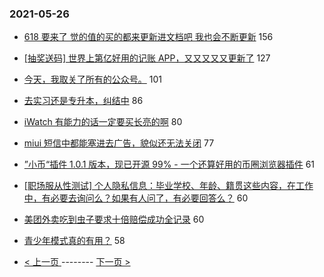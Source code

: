 ### 2021-05-26 
- [618 要来了 觉的值的买的都来更新进文档吧 我也会不断更新](https://www.v2ex.com/t/779230) 156
- [[抽奖送码] 世界上第亿好用的记账 APP，又又又又又更新了](https://www.v2ex.com/t/779316) 127
- [今天，我取关了所有的公众号。](https://www.v2ex.com/t/779174) 101
- [去实习还是专升本，纠结中](https://www.v2ex.com/t/779282) 86
- [iWatch 有能力的话一定要买长亮的啊](https://www.v2ex.com/t/779225) 80
- [miui 短信中都能塞进去广告，貌似还无法关闭](https://www.v2ex.com/t/779241) 77
- [”小币“插件 1.0.1 版本，现已开源 99% - 一个还算好用的币圈浏览器插件](https://www.v2ex.com/t/779238) 61
- [[职场服从性测试] 个人隐私信息：毕业学校、年龄、籍贯这些内容，在工作中，有必要去询问么？如果有人问了，有必要回答么？](https://www.v2ex.com/t/779300) 60
- [美团外卖吃到虫子要求十倍赔偿成功全记录](https://www.v2ex.com/t/779233) 60
- [青少年模式真的有用？](https://www.v2ex.com/t/779330) 58 

- [ < 上一页 ](https://github.com/able8/v2ex-hot-record/blob/master/2021-05-25.md) -------- [ 下一页 > ](https://github.com/able8/v2ex-hot-record/blob/master/2021-05-27.md)